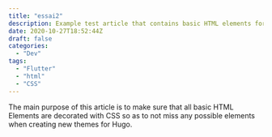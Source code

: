 ```yaml
---
title: "essai2"
description: Example test article that contains basic HTML elements for text formatting on the Web.
date: 2020-10-27T18:52:44Z
draft: false
categories:
  - "Dev"
tags:
  - "Flutter"
  - "html"
  - "CSS"
---
```


The main purpose of this article is to make sure that all basic HTML Elements are decorated with CSS so as to not miss any possible elements when creating new themes for Hugo.

<!--more-->